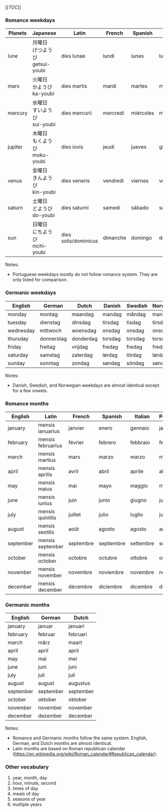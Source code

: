 [[_TOC_]]

### Romance weekdays

| Planets   | Japanese                              | Latin             | French    | Spanish   | Italian   | Portuguese    | Romanian  |
| --        | --                                    | --                | --        | --        | --        | --            | --        |
| lune      | 月曜日<br>げつようび<br>getsui-youbi  | dies lunae        | lundi     | lunes     | lunedi    | segunda-feira | luni      |
| mars      | 火曜日<br>かようび  <br>ka-youbi      | dies martis       | mardi     | martes    | martedi   | terça-feira   | marţi     |
| mercury   | 水曜日<br>すいようび<br>sui-youbi     | dies mercurii     | mercredi  | miércoles | mercoledi | quarta-feira  | miercuri  |
| jupiter   | 木曜日<br>もくようび<br>moku-youbi    | dies iovis        | jeudi     | jueves    | giovedi   | quinta-feira  | joi       |
| venus     | 金曜日<br>きんようび<br>kin-youbi     | dies veneris      | vendredi  | viernes   | venerdi   | sexta-feira   | vineri    |
| saturn    | 土曜日<br>どようび  <br>do-youbi      | dies saturni      | samedi    | sábado    | sabato    | sábado        | sâmbătă   |
| sun       | 日曜日<br>にちようび<br>nichi-youbi| dies solis/dominicus | dimanche  | domingo   | domenica  | domingo       | duminică  |

Notes:

* Portuguese weekdays mostly do not follow romance system. They are only listed for comparison.

### Germanic weekdays

| English   | German        | Dutch     | Danish    | Swedish   | Norwegian | Finnish       | Icelandic     |
| --        | --            | --        | --        | --        | --        | --            | --            |
| monday    | montag        | maandag   | mandag    | måndag    | mandag    | maanantai     | mánudagur     |
| tuesday   | dienstag      | dinsdag   | tirsdag   | tisdag    | tirsdag   | tiistai       | Þriðjudagur   |
| wednesday | mittwoch      | woensdag  | onsdag    | onsdag    | onsdag    | keskiviikko   | miðvikudagur  |
| thursday  | donnerstag    | donderdag | torsdag   | torsdag   | torsdag   | torstai       | fimmtudagur   |
| friday    | freitag       | vrijdag   | fredag    | fredag    | fredag    | perjantai     | föstudagur    |
| saturday  | samstag       | zaterdag  | lørdag    | lördag    | lørdag    | lauantai      | laugardagur   |
| sunday    | sonntag       | zondag    | søndag    | söndag    | søndag    | sunnuntai     | sunnudagur    |

Notes:

* Danish, Swedish, and Norwegian weekdays are almost identical except for a few vowels.

### Romance months

| English   | Latin             | French    | Spanish   | Italian   | Portuguese    | Romanian      |
| --        | --                | --        | --        | --        | --            | --            |
| january   | mensis ianuarius  | janvier   | enero     | gennaio   | janeiro       | ianuarie      |
| february  | mensis februarius | février   | febrero   | febbraio  | fevereiro     | februarie     |
| march     | mensis martius    | mars      | marzo     | marzo     | março         | martie        |
| april     | mensis aprilis    | avril     | abril     | aprile    | abril         | aprilie       |
| may       | mensis maius      | mai       | mayo      | maggio    | maio          | mai           |
| june      | mensis iunius     | juin      | junio     | giugno    | junho         | iunie         |
| july      | mensis quintilis  | juillet   | julio     | luglio    | julho         | iulie         |
| august    | mensis sextilis   | août      | agosto    | agosto    | agosto        | august        |
| september | mensis september  | septembre | septiembre| settembre | setembro      | septembrie    |
| october   | mensis october    | octobre   | octubre   | ottobre   | outubro       | octombrie     |
| november  | mensis november   | novembre  | noviembre | novembre  | novembro      | noiembrie     |
| december  | mensis december   | décembre  | diciembre | dicembre  | dezembro      | decembrie     |

### Germanic months

| English   | German    | Dutch     |
| --        | --        | --        |
| january   | januar    | januari   |
| february  | februar   | februari  |
| march     | märz      | maart     |
| april     | april     | april     |
| may       | mai       | mei       |
| june      | juni      | juni      |
| july      | juli      | juli      |
| august    | august    | augustus  |
| september | september | september |
| october   | oktober   | oktober   |
| november  | november  | november  |
| december  | dezember  | december  |

Notes:

* Romance and Germanic months follow the same system. English, German, and Dutch months are almost identical.
* Latin months are based on Roman republican calendar (https://en.wikipedia.org/wiki/Roman_calendar#Republican_calendar).

### Other vocabulary

1. year, month, day
1. hour, minute, second
1. times of day
1. meals of day
1. seasons of year
1. multiple years

